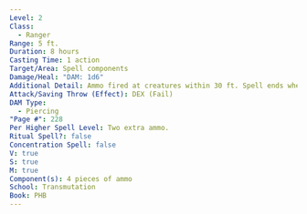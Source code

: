 ```yaml
---
Level: 2
Class:
  - Ranger
Range: 5 ft.
Duration: 8 hours
Casting Time: 1 action
Target/Area: Spell components
Damage/Heal: "DAM: 1d6"
Additional Detail: Ammo fired at creatures within 30 ft. Spell ends when ammo gone.
Attack/Saving Throw (Effect): DEX (Fail)
DAM Type:
  - Piercing
"Page #": 228
Per Higher Spell Level: Two extra ammo.
Ritual Spell?: false
Concentration Spell: false
V: true
S: true
M: true
Component(s): 4 pieces of ammo
School: Transmutation
Book: PHB
---
```

